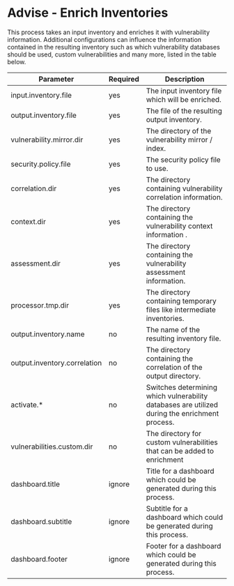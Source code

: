 # Advise - Enrich Inventories

This process takes an input inventory and enriches it with vulnerability information. Additional configurations can influence
the information contained in the resulting inventory such as which vulnerability databases should be used, custom vulnerabilities and
many more, listed in the table below.

| Parameter                    | Required | Description                                                                                    |
|------------------------------|----------|------------------------------------------------------------------------------------------------|
| input.inventory.file         | yes      | The input inventory file which will be enriched.                                               |
| output.inventory.file        | yes      | The file of the resulting output inventory.                                                    |
| vulnerability.mirror.dir     | yes      | The directory of the vulnerability mirror / index.                                             |
| security.policy.file         | yes      | The security policy file to use.                                                               |
| correlation.dir              | yes      | The directory containing vulnerability correlation information.                                |
| context.dir                  | yes      | The directory containing the vulnerability context information .                               |
| assessment.dir               | yes      | The directory containing the vulnerability assessment information.                             |
| processor.tmp.dir            | yes      | The directory containing temporary files like intermediate inventories.                        |
| output.inventory.name        | no       | The name of the resulting inventory file.                                                      |
| output.inventory.correlation | no       | The directory containing the correlation of the output directory.                              |
| activate.*                   | no       | Switches determining which vulnerability databases are utilized during the enrichment process. |
| vulnerabilities.custom.dir   | no       | The directory for custom vulnerabilities that can be added to enrichment                       |
| dashboard.title              | ignore   | Title for a dashboard which could be generated during this process.                            |
| dashboard.subtitle           | ignore   | Subtitle for a dashboard which could be generated during this process.                         |
| dashboard.footer             | ignore   | Footer for a dashboard which could be generated during this process.                           |


